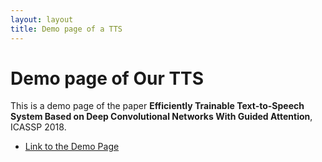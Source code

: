 ```yaml
---
layout: layout
title: Demo page of a TTS
---
```


# Demo page of Our TTS

This is a demo page of the paper __Efficiently Trainable Text-to-Speech System Based on Deep Convolutional Networks With Guided Attention__, ICASSP 2018.

- [Link to the Demo Page](https://tachi-hi.github.io/tts_samples/)
